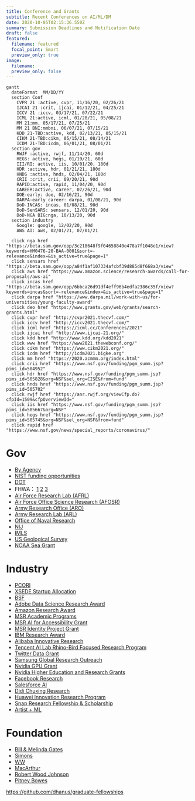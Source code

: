 ```yaml
---
title: Conference and Grants
subtitle: Recent Conferences on AI/ML/DM
date: 2020-10-05T02:15:36.550Z
summary: Submission Deadlines and Notification Date
draft: false
featured:
  filename: featured
  focal_point: Smart
  preview_only: true
image:
  filename:
  preview_only: false
---
```


```mermaid
gantt
  dateFormat  MM/DD/YY
  section Conf
    CVPR 21 :active, cvpr, 11/16/20, 02/26/21
    IJCAI 21 :crit, ijcai, 01/12/21, 04/25/21
    ICCV 21 :iccv, 03/17/21, 07/22/21
    ICML 21:active, icml, 01/28/21, 05/08/21
    MM 21:mm, 05/17/21, 07/25/21
    MM 21 BNI:mmbni, 06/07/21, 07/15/21
    KDD 21-TBD:active, kdd, 02/13/21, 05/15/21
    CIKM 21-TBD:cikm, 05/15/21, 08/14/21
    ICDM 21-TBD:icdm, 06/01/21, 08/01/21
  section gov
    RWJF :active, rwjf, 11/14/20, 60d
    HEGS: active, hegs, 01/19/21, 60d
    III/RI: active, iis, 10/01/20, 180d
    HDR :active, hdr, 01/21/21, 180d
    HNDS :active, hnds, 02/04/21, 180d
    CRII :crit, crii, 09/20/21, 90d 
    RAPID:active, rapid, 11/04/20, 90d
    CAREER:active, career, 07/26/21, 90d
    DOE-early: doe, 02/16/21, 90d 
    DARPA-early career: darpa, 01/08/21, 90d
    DoD-INCAS: incas, 01/08/21, 90d
    DoD-SenSARS: sensars, 12/01/20, 90d
    DoD-NGA BIG:nga, 10/13/20, 90d
  section industry
    Google: google, 12/02/20, 90d
    AWS AI: aws, 02/01/21, 07/01/21

  click nga href "https://beta.sam.gov/opp/3c218648f9f04658840e478a7f1048e1/view?keywords=HM0476-20-BAA-0001&sort=-relevance&index=&is_active=true&page=1"
  click sensars href "https://beta.sam.gov/opp/a84f1af107334afcbf39d885d8f668a3/view"
  click aws href "https://www.amazon.science/research-awards/call-for-proposals/aws-ai"
  click incas href "https://beta.sam.gov/opp/6bbca26d91df4eff96b4edfa2386c35f/view?keywords=incas&sort=-relevance&index=&is_active=true&page=1"
  click darpa href "https://www.darpa.mil/work-with-us/for-universities/young-faculty-award"
  click deo href "https://www.grants.gov/web/grants/search-grants.html"
  click cvpr href "http://cvpr2021.thecvf.com/"
  click iccv href "http://iccv2021.thecvf.com/"
  click icml href "https://icml.cc/Conferences/2021"
  click ijcai href "http://www.ijcai-21.org/"
  click kdd href "http://www.kdd.org/kdd2021"
  click www href "https://www2021.thewebconf.org/"
  click cikm href "https://www.cikm2021.org/"
  click icdm href "http://icdm2021.bigke.org"
  click mm href "https://2020.acmmm.org/index.html"
  click crii href "https://www.nsf.gov/funding/pgm_summ.jsp?pims_id=504952"
  click hdr href "https://www.nsf.gov/funding/pgm_summ.jsp?pims_id=505828&org=NSF&sel_org=CISE&from=fund"
  click hnds href "https://www.nsf.gov/funding/pgm_summ.jsp?pims_id=505702"
  click rwjf href "https://anr.rwjf.org/viewCfp.do?cfpId=1509&cfpOverviewId="
  click iis href "https://www.nsf.gov/funding/pgm_summ.jsp?pims_id=505667&org=NSF"
  click hegs href "https://www.nsf.gov/funding/pgm_summ.jsp?pims_id=505745&org=NSF&sel_org=NSF&from=fund"
  click rapid href "https://www.nsf.gov/news/special_reports/coronavirus/"
```


# Gov
- [By Agency](https://www.grants.gov/web/grants/learn-grants/grant-making-agencies.html)
- [NIST funding opportunities](https://www.nist.gov/oaam/grants-management-division/nist-nofo-information?aid=11%25252525252525253Faid%25252525252525253D11%2525252525253Faid%3D11%25252525252525253Faid%25252525252525253D11)
- [DOT](https://www.transportation.gov/rural/funding-opportunities)
- FHWA： [1](https://www.fhwa.dot.gov/resources/topics/funding.cfm) [2](https://www.fhwa.dot.gov/fastact/funding.cfm) [3](https://highways.dot.gov/research/research-programs/exploratory-advanced-research/exploratory-advanced-research-overview)
- [Air Force Research Lab (AFRL)](https://afrl.dodlive.mil/funding/)
- [Air Force Office Science Research (AFOSR)](https://www.afrl.af.mil/About-Us/Fact-Sheets/Fact-Sheet-Display/Article/2282103/afosr-funding-opportunities/)
- [Army Research Office (ARO)](https://cdmrp.army.mil/funding/prgdefault)
- [Army Research Lab (ARL)](https://www.arl.army.mil/business/broad-agency-announcements/)
- [Office of Naval Research](https://www.onr.navy.mil/en/work-with-us/funding-opportunities)
- [NIJ](https://nij.ojp.gov/funding/forthcoming)
- [IMLS](https://www.imls.gov/grants/apply-grant/available-grants)
- [US Geological Survey](https://www.usgs.gov/about/organization/science-support/administration/office-acquisition-and-grants)
- [NOAA Sea Grant](https://seagrant.noaa.gov/News/PID/468/evl/0/TagID/590/TagName/National-Water-Center)

# Industry
- [PCORI](https://www.pcori.org/funding-opportunities)
- [XSEDE Startup Allocation](https://portal.xsede.org/allocations/startup)
- [BSF](https://www.bsf.org.il/funding-opportunities/bsf-research-grants/about/)
- [Adobe Data Science Research Award](https://www.adobe.com/careers/university/marketing-research.html)
- [Amazon Research Award](https://www.amazon.science/research-awards)
- [MSR Academic Programs](https://www.microsoft.com/en-us/research/academic-programs/faculty/?facet%5Btax%5D%5Bmsr-program-audience%5D%5B%5D=243727&facet%5Btax%5D%5Bmsr-program-type%5D%5B%5D=155533)
- [MSR AI for Accessibility Grant](https://www.microsoft.com/en-us/ai/ai-for-accessibility-grants)
- [MSR Identity Project Grant](https://www.microsoft.com/en-us/msrc/grant-microsoft-identity)
- [IBM Research Award](https://www.research.ibm.com/university/awards/faculty.html)
- [Alibaba Innovative Research](https://damo.alibaba.com/air/)
- [Tencent AI Lab Rhino-Bird Focused Research Program](https://ur.tencent.com/article/255)
- [Twitter Data Grant](https://blog.twitter.com/engineering/en_us/a/2014/introducing-twitter-data-grants.html)
- [Samsung Global Research Outreach](https://www.sait.samsung.co.kr/saithome/about/collabo_apply.do#subTitle)
- [Nvidia GPU Grant](https://developer.nvidia.com/gpu-grant-application)
- [Nvidia Higher Education and Research Grants](https://developer.nvidia.com/academic_gpu_seeding)
- [Facebook Research](https://research.fb.com/research-awards/)
- [Salesforce AI](https://einstein.ai/outreach/grants)
- [Didi Chuxing Research](https://outreach.didichuxing.com)
- [Huawei Innovation Research Program](https://innovationresearch.huawei.com/IPD/hirp/portal/index.html)
- [Snap Research Fellowship & Scholarship](https://snapresearchfs.splashthat.com)
- [Artist + ML](https://medium.com/artists-and-machine-intelligence)

# Foundation
- [Bill & Melinda Gates](https://submit.gatesfoundation.org)
- [Simons](https://www.simonsfoundation.org/funding-opportunities/)
- [WW](https://woodrow.org)
- [MacArthur](https://www.macfound.org/grants/)
- [Robert Wood Johnson](https://www.rwjf.org)
- [Pitney Bowes](https://www.pitneybowes.com/content/dam/pitneybowes/us/en/our-company/corporate-responsibility/pitney-bowes-foundation-grant-guidelines-and-application.pdf)

https://github.com/dhanus/graduate-fellowships

